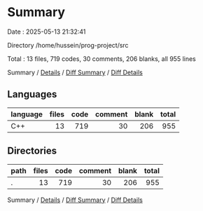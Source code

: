 # Summary

Date : 2025-05-13 21:32:41

Directory /home/hussein/prog-project/src

Total : 13 files,  719 codes, 30 comments, 206 blanks, all 955 lines

Summary / [Details](details.md) / [Diff Summary](diff.md) / [Diff Details](diff-details.md)

## Languages
| language | files | code | comment | blank | total |
| :--- | ---: | ---: | ---: | ---: | ---: |
| C++ | 13 | 719 | 30 | 206 | 955 |

## Directories
| path | files | code | comment | blank | total |
| :--- | ---: | ---: | ---: | ---: | ---: |
| . | 13 | 719 | 30 | 206 | 955 |

Summary / [Details](details.md) / [Diff Summary](diff.md) / [Diff Details](diff-details.md)
